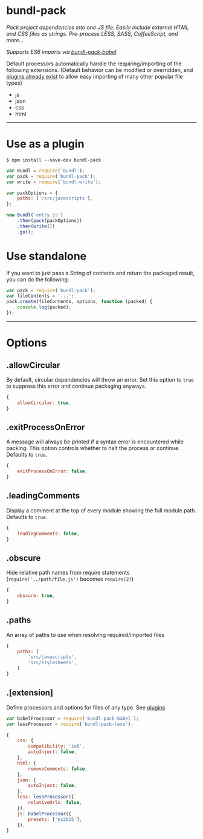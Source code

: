 # bundl-pack

*Pack project dependencies into one JS file. Easily include external HTML and CSS files as strings. Pre-process LESS, SASS, CoffeeScript, and more...*

*Supports ES6 imports via [bundl-pack-babel](https://github.com/seebigs/bundl-pack-babel)*

Default processors automatically handle the requiring/importing of the following extensions. (Default behavior can be modified or overridden, and [plugins already exist](https://github.com/seebigs/bundl/wiki/Popular-Plugins#modules--dependencies) to allow easy importing of many other popular file types)
* js
* json
* css
* html

---

# Use as a plugin

```
$ npm install --save-dev bundl-pack
```

```js
var Bundl = require('bundl');
var pack = require('bundl-pack');
var write = require('bundl-write');

var packOptions = {
    paths: ['/src/javascripts'],
};

new Bundl('entry.js')
    .then(pack(packOptions))
    .then(write())
    .go();
```

# Use standalone

If you want to just pass a String of contents and return the packaged result, you can do the following:

```js
var pack = require('bundl-pack');
var fileContents = '...';
pack.create(fileContents, options, function (packed) {
    console.log(packed);
});
```

---

# Options

## .allowCircular
By default, circular dependencies will throw an error. Set this option to `true` to suppress this error and continue packaging anyways.
```js
{
    allowCircular: true,
}
```

## .exitProcessOnError
A message will always be printed if a syntax error is encountered while packing. This option controls whether to halt the process or continue. Defaults to `true`.
```js
{
    exitProcessOnError: false,
}
```

## .leadingComments
Display a comment at the top of every module showing the full module path. Defaults to `true`.
```js
{
    leadingComments: false,
}
```

## .obscure
Hide relative path names from require statements (`require('../path/file.js')` becomes `require(2)`)
```js
{
    obscure: true,
}
```

## .paths
An array of paths to use when resolving required/imported files
```js
{
    paths: [
        'src/javascripts',
        'src/stylesheets',
    ]
}
```

## .[extension]
Define processors and options for files of any type. See [plugins](https://github.com/seebigs/bundl/wiki/Popular-Plugins#modules--dependencies)
```js
var babelProcessor = require('bundl-pack-babel');
var lessProcessor = require('bundl-pack-less');

{
    css: {
        compatibility: 'ie8',
        autoInject: false,
    },
    html: {
        removeComments: false,
    },
    json: {
        autoInject: false,
    },
    less: lessProcessor({
        relativeUrls: false,
    }),
    js: babelProcessor({
        presets: ['es2015'],
    }),
}
```

